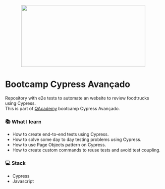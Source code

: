 <div align="center">
  <img src="https://www.cypress.io/static/8fb8a1db3cdc0b289fad927694ecb415/cypress-io-logo-social-share.png" width="400" height="200">
</div>

# Bootcamp Cypress Avançado

Repository with e2e tests to automate an website to review foodtrucks using Cypress.  
This is part of [QAcademy](https://www.qacademy.io/) bootcamp Cypress Avançado.

### 📚 What I learn 
- How to create end-to-end tests using Cypress.
- How to solve some day to day testing problems using Cypress.
- How to use Page Objects pattern on Cypress.
- How to create custom commands to reuse tests and avoid test coupling.


### 💻 Stack 
- Cypress
- Javascript
